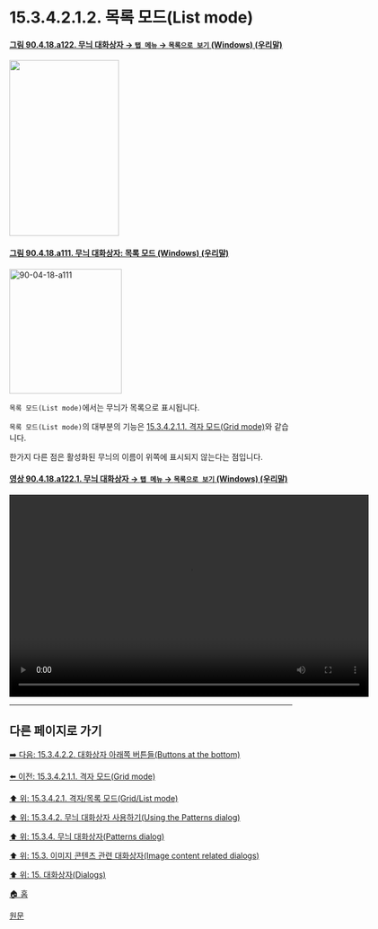 # 15.3.4.2.1.2. 목록 모드(List mode)

<a id="90-04-19-a122"></a>

#### [그림 90.4.18.a122. 무늬 대화상자 → `탭 메뉴` → `목록으로 보기` (Windows) (우리말)](./90-04-0018-patterns.md#90-04-19-a122)
<img width="195" height="313" alt="" src="https://github.com/user-attachments/assets/25512ab4-64e2-4572-a1b1-0c952e80d2d9" />

<a id="90-04-18-a111"></a>

#### [그림 90.4.18.a111. 무늬 대화상자: 목록 모드 (Windows) (우리말)](./90-04-0018-patterns.md#90-04-18-a111)
<img width="200" height="222" alt="90-04-18-a111" src="https://github.com/user-attachments/assets/94e466b1-3d72-4046-a646-a7696386b5e3" />

`목록 모드(List mode)`에서는 무늬가 목록으로 표시됩니다.

`목록 모드(List mode)`의 대부분의 기능은 [15.3.4.2.1.1. 격자 모드(Grid mode)](./15-03-04-02-01-01-grid_mode.md)와 같습니다.

한가지 다른 점은 활성화된 무늬의 이름이 위쪽에 표시되지 않는다는 점입니다.

<a id="90-04-19-a122-01"></a>

#### [영상 90.4.18.a122.1. 무늬 대화상자 → `탭 메뉴` → `목록으로 보기` (Windows) (우리말)](./90-04-0018-patterns.md#90-04-19-a122-01)
<video controls="controls" width="640" height="360" src="https://github.com/user-attachments/assets/3bd9b644-6c9c-4ffe-9eb0-9e088a250e1b"></video>

***

## 다른 페이지로 가기

[➡️ 다음: 15.3.4.2.2. 대화상자 아래쪽 버튼들(Buttons at the bottom)](./15-03-04-02-02-00-buttons_at_the_bottom.md)

[⬅️ 이전: 15.3.4.2.1.1. 격자 모드(Grid mode)](./15-03-04-02-01-01-grid_mode.md)

[⬆️ 위: 15.3.4.2.1. 격자/목록 모드(Grid/List mode)](./15-03-04-02-01-00-grid_n_list_mode.md)

[⬆️ 위: 15.3.4.2. 무늬 대화상자 사용하기(Using the Patterns dialog)](./15-03-04-02-00-using_the_pattern_dialog.md)

[⬆️ 위: 15.3.4. 무늬 대화상자(Patterns dialog)](./15-03-04-00-patterns_dialog.md)

[⬆️ 위: 15.3. 이미지 콘텐츠 관련 대화상자(Image content related dialogs)](./15-03-00-image-content-related-dialogs.md)

[⬆️ 위: 15. 대화상자(Dialogs)](./15-00-dialogs.md)

[🏠 홈](./00-home.md)

[원문](https://docs.gimp.org/2.10/ko/gimp-pattern-dialog.html#gimp-pattern-dialog-using)